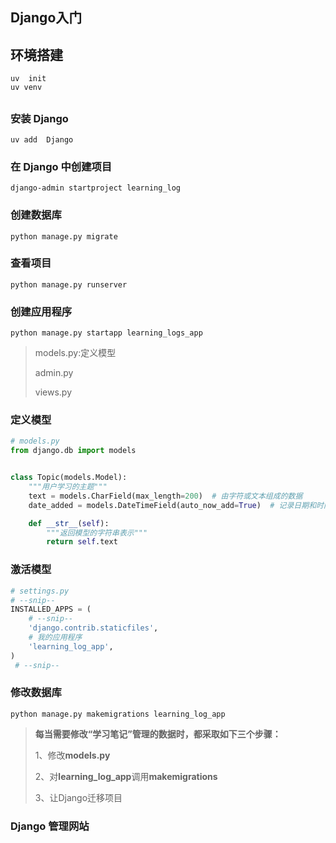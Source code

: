 ## Django入门
## 环境搭建
```shell script
uv  init
uv venv
```
##
### 安装 Django
```shell script
uv add  Django
```

### 在 Django 中创建项目
```shell script
django-admin startproject learning_log
```
### 创建数据库

```shell script
python manage.py migrate
```

### 查看项目
```shell script
python manage.py runserver
```

### 创建应用程序
```shell script
python manage.py startapp learning_logs_app
```
> models.py:定义模型
>
> admin.py 
>
>views.py
>

### 定义模型
````python
# models.py
from django.db import models


class Topic(models.Model):
    """用户学习的主题"""
    text = models.CharField(max_length=200)  # 由字符或文本组成的数据
    date_added = models.DateTimeField(auto_now_add=True)  # 记录日期和时间的数据

    def __str__(self):
        """返回模型的字符串表示"""
        return self.text
````

### 激活模型
```python
# settings.py
# --snip--      
INSTALLED_APPS = (
    # --snip--        
    'django.contrib.staticfiles',
    # 我的应用程序
    'learning_log_app',
)
 # --snip--      
```
### 修改数据库
```shell script
python manage.py makemigrations learning_log_app
```
> **每当需要修改“学习笔记”管理的数据时，都采取如下三个步骤：**
>
>1、修改**models.py**
>
>2、对**learning_log_app**调用**makemigrations**
>
>3、让Django迁移项目

### Django 管理网站